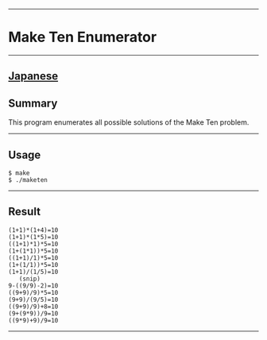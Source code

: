 ------------------------------------------------------------------------
# Make Ten Enumerator
------------------------------------------------------------------------
[Japanese](README_ja.md)
------------------------------------------------------------------------
## Summary

This program enumerates all possible solutions of the Make Ten problem.

------------------------------------------------------------------------
## Usage

    $ make
    $ ./maketen
------------------------------------------------------------------------
## Result

    (1+1)*(1+4)=10
    (1+1)*(1*5)=10
    ((1+1)*1)*5=10
    (1+(1*1))*5=10
    ((1+1)/1)*5=10
    (1+(1/1))*5=10
    (1+1)/(1/5)=10
       (snip)
    9-((9/9)-2)=10
    ((9+9)/9)*5=10
    (9+9)/(9/5)=10
    ((9+9)/9)+8=10
    (9+(9*9))/9=10
    ((9*9)+9)/9=10
------------------------------------------------------------------------


